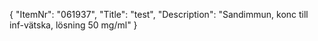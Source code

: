 {
  "ItemNr": "061937",
  "Title": "test",
  "Description": "Sandimmun, konc till inf-vätska, lösning 50 mg/ml"
}